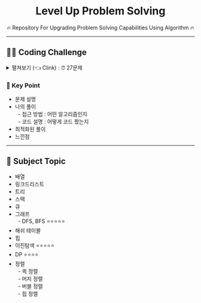 <div align=center>
<h1> Level Up Problem Solving </h1>
🔥 Repository For Upgrading Problem Solving Capabilities Using Algorithm 🔥
</div>

<hr>
<h2> 👨‍💻 Coding Challenge </h2>
<details>
  <summary> 펼쳐보기 (👈 Clink) : ⏰ 27문제</li></summary>
  <ul>
    <li>💫 25문제 달성&nbsp&nbsp&nbsp2021.08.25</li>
  </ul>
</details>
<h3> 🔑 Key Point  </h3>
<ul>
  <li> 문제 설명</li>
  <li> 나의 풀이
    <br>&nbsp&nbsp- 접근 방법 : 어떤 알고리즘인지
    <br>&nbsp&nbsp- 코드 설명 : 어떻게 코드 짰는지
  </li>
  <li> 최적화된 풀이</li>
  <li> 느낀점</li>
</ul>


<hr>
<h2> 📝 Subject Topic</h2>
<ul>
  <li> 배열</li>
  <li> 링크드리스트</li>
  <li> 트리</li>
  <li> 스택</li>
  <li> 큐</li>
  <li> 그래프
  <br>&nbsp&nbsp- DFS, BFS ⭐⭐⭐⭐⭐
  </li>
  <li> 해쉬 테이블</li>
  <li> 힙</li>
  <li> 이진탐색 ⭐⭐⭐⭐⭐</li>
  <li> DP ⭐⭐⭐⭐</li>
  <li> 정렬
  <br>&nbsp&nbsp- 퀵 정렬
  <br>&nbsp&nbsp- 머지 정렬
  <br>&nbsp&nbsp- 버블 정렬
  <br>&nbsp&nbsp- 힙 정렬
  </li>
</ul>
